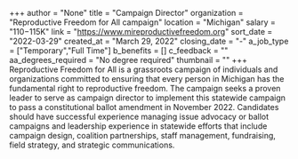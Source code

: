 +++
author = "None"
title = "Campaign Director"
organization = "Reproductive Freedom for All campaign"
location = "Michigan"
salary = "$110-$115K"
link = "https://www.mireproductivefreedom.org"
sort_date = "2022-03-29"
created_at = "March 29, 2022"
closing_date = "-"
a_job_type = ["Temporary","Full Time"]
b_benefits = []
c_feedback = ""
aa_degrees_required = "No degree required"
thumbnail = ""
+++
Reproductive Freedom for All is a grassroots campaign of
individuals and organizations committed to ensuring that every person in Michigan has the fundamental right to reproductive freedom. The campaign seeks a proven leader to serve as campaign director to implement this statewide campaign to pass a constitutional ballot amendment in November 2022. Candidates should have successful experience managing issue advocacy or ballot campaigns and leadership experience in statewide efforts that include campaign design, coalition partnerships, staff management, fundraising, field strategy, and strategic communications.